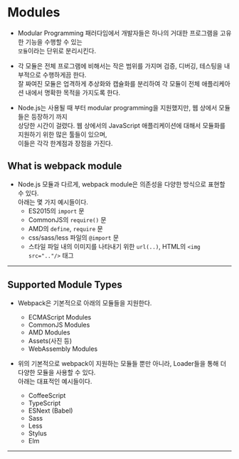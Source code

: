 # Modules

- Modular Programming 패러다임에서 개발자들은 하나의 거대한 프로그램을 고유한 기능을 수행할 수 있는  
  `모듈`이라는 단위로 분리시킨다.

- 각 모듈은 전체 프로그램에 비해서는 작은 범위를 가지며 검증, 디버깅, 테스팅을 내부적으로 수행하게끔 한다.  
  잘 짜여진 모듈은 업격하게 추상화와 캡슐화를 분리하여 각 모듈이 전체 애플리케아션 내에서 명확한 목적을 가지도록 한다.

- Node.js는 사용될 때 부터 modular programming을 지원했지만, 웹 상에서 모듈들은 등장하기 까지  
  상당한 시간이 걸렸다. 웹 상에서의 JavaScript 애플리케이션에 대해서 모듈화를 지원하기 위한 많은 툴들이 있으며,  
  이들은 각각 한계점과 장점을 가진다.

<h2>What is webpack module</h2>

- Node.js 모듈과 다르게, webpack module은 의존성을 다양한 방식으로 표현할 수 있다.  
  아래는 몇 가지 예시들이다.
  - ES2015의 `import` 문
  - CommonJS의 `require()` 문
  - AMD의 `define`, `require` 문
  - css/sass/less 파일의 `@import` 문
  - 스타일 파일 내의 이미지를 나타내기 위한 `url(..)`, HTML의 `<img src=".."/>` 태그

<hr/>

<h2>Supported Module Types</h2>

- Webpack은 기본적으로 아래의 모듈들을 지원한다.

  - ECMAScript Modules
  - CommonJS Modules
  - AMD Modules
  - Assets(사진 등)
  - WebAssembly Modules

- 위의 기본적으로 webpack이 지원하는 모듈들 뿐만 아니라, Loader들을 통해 더 다양한 모듈을 사용할 수 있다.  
  아래는 대표적인 예시들이다.
  - CoffeeScript
  - TypeScript
  - ESNext (Babel)
  - Sass
  - Less
  - Stylus
  - Elm

<hr/>
